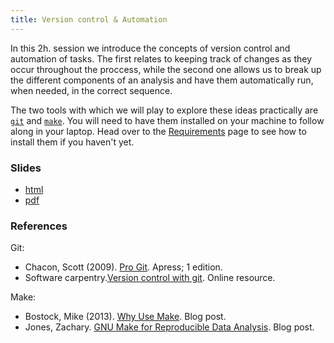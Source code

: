 ```yaml
---
title: Version control & Automation
---
```


In this 2h. session we introduce the concepts of version control and
automation of tasks. The first relates to keeping track of changes as they
occur throughout the proccess, while the second one allows us to break up the
different components of an analysis and have them automatically run, when
needed, in the correct sequence. 

The two tools with which we will play to explore these ideas practically are
[`git`](http://www.git-scm.com) and [`make`](https://en.wikipedia.org/wiki/Make_(Unix)). You will need to have them installed on  your machine to follow along in your laptop. Head over to the [Requirements](../requirements.html) page to see how to install them if you haven't yet.

### Slides

* [html](../slides/04-git.html)
* [pdf](../slides/04-git.pdf)

### References

Git:

* Chacon, Scott (2009). [Pro Git](http://www.git-scm.com/book). Apress; 1 edition.
* Software carpentry.[Version control with git](http://software-carpentry.org/v5/novice/git/index.html). Online resource.

Make:

* Bostock, Mike (2013). [Why Use Make](http://bost.ocks.org/mike/make/). Blog
  post.
* Jones, Zachary. [GNU Make for Reproducible Data Analysis](http://zmjones.com/make/). Blog post.

